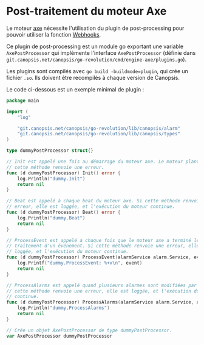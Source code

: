 # Post-traitement du moteur Axe

Le moteur [axe](../../guide-administration/moteurs/moteur-axe.md) nécessite l'utilisation du plugin de post-processing pour pouvoir utiliser la fonction [Webhooks](../../guide-administration/moteurs/moteur-axe-webhooks.md).

Ce plugin de post-processing est un module go exportant une variable
`AxePostProcessor` qui implémente l'interface `AxePostProcessor` (définie
dans
`git.canopsis.net/canopsis/go-revolution/cmd/engine-axe/plugins.go`).

Les plugins sont compilés avec `go build -buildmode=plugin`, qui crée un
fichier `.so`. Ils doivent être recompilés à chaque version de Canopsis.

Le code ci-dessous est un exemple minimal de plugin :

```go
package main

import (
    "log"

    "git.canopsis.net/canopsis/go-revolution/lib/canopsis/alarm"
    "git.canopsis.net/canopsis/go-revolution/lib/canopsis/types"
)

type dummyPostProcessor struct{}

// Init est appelé une fois au démarrage du moteur axe. Le moteur plante si
// cette méthode renvoie une erreur.
func (d dummyPostProcessor) Init() error {
    log.Println("dummy.Init")
    return nil
}

// Beat est appelé à chaque beat du moteur axe. Si cette méthode renvoie une
// erreur, elle est loggée, et l'exécution du moteur continue.
func (d dummyPostProcessor) Beat() error {
    log.Println("dummy.Beat")
    return nil
}

// ProcessEvent est appelé à chaque fois que le moteur axe a terminé le
// traitement d'un événement. Si cette méthode renvoie une erreur, elle est
// loggée, et l'exécution du moteur continue.
func (d dummyPostProcessor) ProcessEvent(alarmService alarm.Service, event types.Event, alarmChange types.AlarmChange) error {
    log.Printf("dummy.ProcessEvent: %+v\n", event)
    return nil
}

// ProcessAlarms est appelé quand plusieurs alarmes sont modifiées par lot. Si
// cette méthode renvoie une erreur, elle est loggée, et l'exécution du moteur
// continue.
func (d dummyPostProcessor) ProcessAlarms(alarmService alarm.Service, alarms []types.Alarm, change types.AlarmChangeType) error {
    log.Println("dummy.ProcessAlarms")
    return nil
}

// Crée un objet AxePostProcessor de type dummyPostProcessor.
var AxePostProcessor dummyPostProcessor
```
